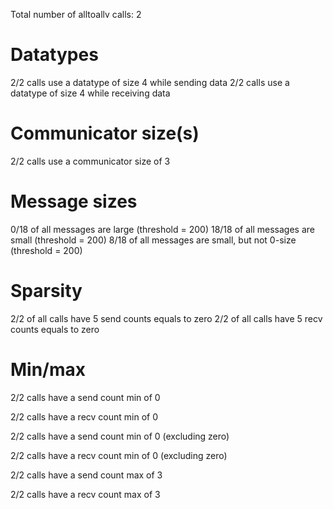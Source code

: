 Total number of alltoallv calls: 2

# Datatypes

2/2 calls use a datatype of size 4 while sending data
2/2 calls use a datatype of size 4 while receiving data

# Communicator size(s)

2/2 calls use a communicator size of 3

# Message sizes

0/18 of all messages are large (threshold = 200)
18/18 of all messages are small (threshold = 200)
8/18 of all messages are small, but not 0-size (threshold = 200)

# Sparsity

2/2 of all calls have 5 send counts equals to zero
2/2 of all calls have 5 recv counts equals to zero

# Min/max
2/2 calls have a send count min of 0

2/2 calls have a recv count min of 0

2/2 calls have a send count min of 0 (excluding zero)

2/2 calls have a recv count min of 0 (excluding zero)

2/2 calls have a send count max of 3

2/2 calls have a recv count max of 3

